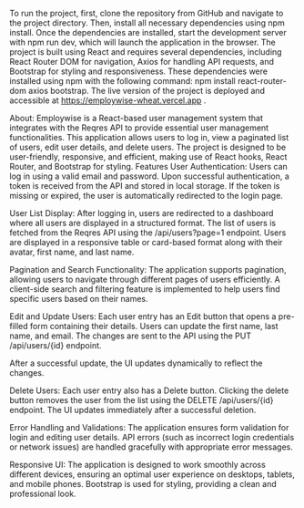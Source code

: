To run the project, first, clone the repository from GitHub and navigate to the project directory. Then, install all necessary dependencies using npm install. Once the dependencies are installed, start the development server with npm run dev, which will launch the application in the browser. The project is built using React and requires several dependencies, including React Router DOM for navigation, Axios for handling API requests, and Bootstrap for styling and responsiveness. These dependencies were installed using npm with the following command: npm install react-router-dom axios bootstrap. The live version of the project is deployed and accessible at https://employwise-wheat.vercel.app .

About:
Employwise is a React-based user management system that integrates with the Reqres API to provide essential user management functionalities. This application allows users to log in, view a paginated list of users, edit user details, and delete users. The project is designed to be user-friendly, responsive, and efficient, making use of React hooks, React Router, and Bootstrap for styling.
 Features
User Authentication:
Users can log in using a valid email and password.
Upon successful authentication, a token is received from the API and stored in local storage.
If the token is missing or expired, the user is automatically redirected to the login page.

User List Display:
After logging in, users are redirected to a dashboard where all users are displayed in a structured format.
The list of users is fetched from the Reqres API using the /api/users?page=1 endpoint.
Users are displayed in a responsive table or card-based format along with their avatar, first name, and last name.

Pagination and Search Functionality:
The application supports pagination, allowing users to navigate through different pages of users efficiently.
A client-side search and filtering feature is implemented to help users find specific users based on their names.

Edit and Update Users:
Each user entry has an Edit button that opens a pre-filled form containing their details.
Users can update the first name, last name, and email.
The changes are sent to the API using the PUT /api/users/{id} endpoint.

After a successful update, the UI updates dynamically to reflect the changes.

Delete Users:
Each user entry also has a Delete button.
Clicking the delete button removes the user from the list using the DELETE /api/users/{id} endpoint.
The UI updates immediately after a successful deletion.

Error Handling and Validations:
The application ensures form validation for login and editing user details.
API errors (such as incorrect login credentials or network issues) are handled gracefully with appropriate error messages.

Responsive UI:
The application is designed to work smoothly across different devices, ensuring an optimal user experience on desktops, tablets, and mobile phones.
Bootstrap is used for styling, providing a clean and professional look.


